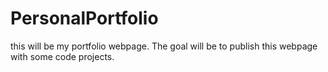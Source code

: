 # PersonalPortfolio
this will be my portfolio webpage. The goal will be to publish this webpage with some code projects.
